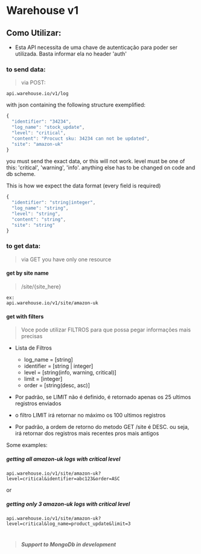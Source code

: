 # Warehouse v1

## Como Utilizar:

* Esta API necessita de uma chave de autenticação para poder ser utilizada. Basta informar ela no header 'auth'

### to send data:
> via POST: 
```
api.warehouse.io/v1/log
```
with json containing the following structure exemplified:
```javascript
{
  "identifier": "34234",
  "log_name": "stock_update",
  "level": "critical",
  "content": "Procuct sku: 34234 can not be updated",
  "site": "amazon-uk"
}
```
you must send the exact data, or this will not work.
level must be one of this: 'critical', 'warning', 'info'. anything else has to be changed on code and db scheme.

This is how we expect the data format (every field is required)
```javascript
{
  "identifier": "string|integer",
  "log_name": "string",
  "level": "string",
  "content": "string",
  "site": "string"
}
```


### to get data:
> via GET 
you have only one resource

#### get by site name
> /site/{site_here}

```
ex:
api.warehouse.io/v1/site/amazon-uk
```
>>
#### get with filters
>  Voce pode utilizar FILTROS para que possa pegar informações mais precisas

* Lista de Filtros
    * log_name  = [string]
    * identifier = [string | integer]
    * level = [string(info, warning, critical)]
    * limit = [integer]
    * order = [string(desc, asc)]
     
* Por padrão, se LIMIT não é definido, é retornado apenas os 25 ultimos registros enviados
* o filtro LIMIT irá retornar no máximo os 100 ultimos registros
* Por padrão, a ordem de retorno do metodo GET /site é DESC. ou seja, irá retornar dos registros mais recentes pros mais antigos

Some examples: 
##### getting all amazon-uk logs with critical level
```
api.warehouse.io/v1/site/amazon-uk?level=critical&identifier=abc123&order=ASC
```
or
##### getting only 3 amazon-uk logs with critical level 
```
api.warehouse.io/v1/site/amazon-uk?level=critical&log_name=product_update&limit=3
```


#
> ##### Support to MongoDb in development
